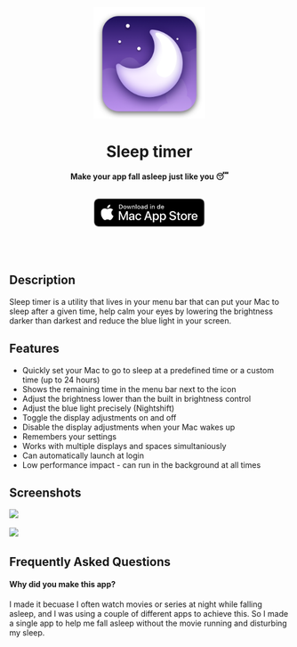 <div align="center">
	<a href="https://sindresorhus.com/system-color-picker">
		<img src="appicon.png" width="200" height="200">
	</a>
	<h1>Sleep timer</h1>
	<p>
		<b>Make your app fall asleep just like you 😴</b>
	</p>
	<br>
    <a href="https://sindresorhus.com/system-color-picker">
		<img src="appstore.svg" width="200">
	</a>
	<br>
	<br>
    <br>
	<br>
</div>

## Description

Sleep timer is a utility that lives in your menu bar that can put your Mac to sleep after a given time, help calm your eyes by lowering the brightness darker than darkest and reduce the blue light in your screen.

## Features

- Quickly set your Mac to go to sleep at a predefined time or a custom time (up to 24 hours)
- Shows the remaining time in the menu bar next to the icon
- Adjust the brightness lower than the built in brightness control
- Adjust the blue light precisely (Nightshift)
- Toggle the display adjustments on and off
- Disable the display adjustments when your Mac wakes up
- Remembers your settings
- Works with multiple displays and spaces simultaniously
- Can automatically launch at login
- Low performance impact - can run in the background at all times

## Screenshots

![](https://github.com/sindresorhus/System-Color-Picker/raw/main/Stuff/screenshot1.jpg)

![](https://github.com/sindresorhus/System-Color-Picker/raw/main/Stuff/screenshot2.jpg)

## Frequently Asked Questions

#### Why did you make this app?

I made it becuase I often watch movies or series at night while falling asleep, and I was using a couple of different apps to achieve this. So I made a single app to help me fall asleep without the movie running and disturbing my sleep.

